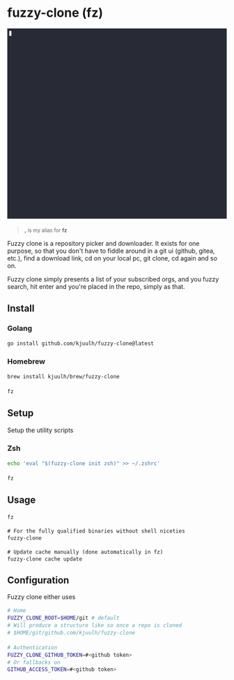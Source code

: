 # fuzzy-clone (fz)

![fuzzy-clone demo](assets/fuzzy-clone.gif)

> <small><strong>,</strong> is my alias for <strong>fz</strong></small>

Fuzzy clone is a repository picker and downloader. It exists for one purpose, so that you don't have to fiddle around in a git ui (github, gitea, etc.), find a download link, cd on your local pc, git clone, cd again and so on.

Fuzzy clone simply presents a list of your subscribed orgs, and you fuzzy search, hit enter and you're placed in the repo, simply as that.

## Install

### Golang

```bash
go install github.com/kjuulh/fuzzy-clone@latest
```

### Homebrew

```bash
brew install kjuulh/brew/fuzzy-clone  

fz
```

## Setup

Setup the utility scripts

### Zsh

```bash
echo 'eval "$(fuzzy-clone init zsh)" >> ~/.zshrc' 

fz
```

## Usage

```
fz

# For the fully qualified binaries without shell niceties
fuzzy-clone

# Update cache manually (done automatically in fz)
fuzzy-clone cache update
```

## Configuration
Fuzzy clone either uses 

```bash
# Home
FUZZY_CLONE_ROOT=$HOME/git # default
# Will produce a structure like so once a repo is cloned
# $HOME/git/github.com/kjuulh/fuzzy-clone

# Authentication
FUZZY_CLONE_GITHUB_TOKEN=#<github token>
# Or fallbacks on
GITHUB_ACCESS_TOKEN=#<github token>
```
